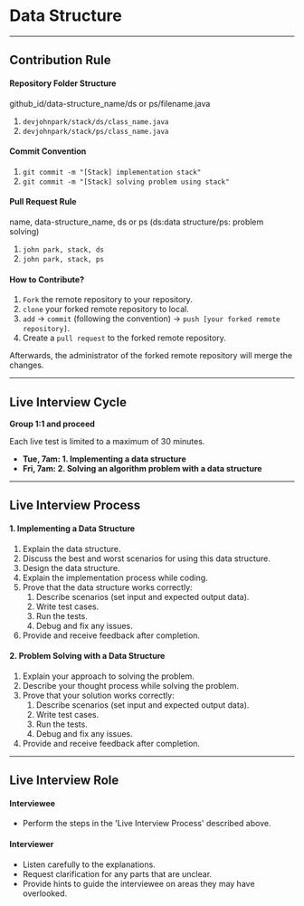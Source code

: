 # Data Structure
---

## Contribution Rule

#### Repository Folder Structure 

github_id/data-structure_name/ds or ps/filename.java

1. `devjohnpark/stack/ds/class_name.java`
2. `devjohnpark/stack/ps/class_name.java`

#### Commit Convention

1. `git commit -m "[Stack] implementation stack"`
2. `git commit -m "[Stack] solving problem using stack"`

#### Pull Request Rule

name, data-structure_name, ds or ps (ds:data structure/ps: problem solving)

1. `john park, stack, ds`
2. `john park, stack, ps`


#### How to Contribute?

1. `Fork` the remote repository to your repository.
2. `clone` your forked remote repository to local.
3. `add` -> `commit` (following the convention) -> `push [your forked remote repository]`.
4. Create a `pull request` to the forked remote repository.

Afterwards, the administrator of the forked remote repository will merge the changes.

---

## Live Interview Cycle

**Group 1:1 and proceed**

Each live test is limited to a maximum of 30 minutes.
* **Tue, 7am: 1. Implementing a data structure**
* **Fri, 7am: 2. Solving an algorithm problem with a data structure**

---
## Live Interview Process
#### 1. Implementing a Data Structure

1. Explain the data structure.
2. Discuss the best and worst scenarios for using this data structure.
3. Design the data structure.
4. Explain the implementation process while coding.
5. Prove that the data structure works correctly:
	1. Describe scenarios (set input and expected output data).
	2. Write test cases.
	3. Run the tests.
	4. Debug and fix any issues.
6. Provide and receive feedback after completion.

#### 2. Problem Solving with a Data Structure

1. Explain your approach to solving the problem.
2. Describe your thought process while solving the problem.
3. Prove that your solution works correctly:
	1. Describe scenarios (set input and expected output data).
	2. Write test cases.
	3. Run the tests.
	4. Debug and fix any issues.
4. Provide and receive feedback after completion.

---
## Live Interview Role

#### Interviewee

* Perform the steps in the 'Live Interview Process' described above.

#### Interviewer

* Listen carefully to the explanations.
* Request clarification for any parts that are unclear.
* Provide hints to guide the interviewee on areas they may have overlooked.